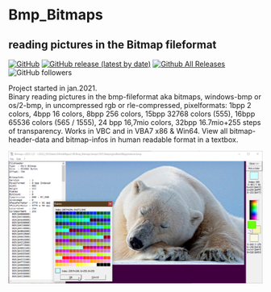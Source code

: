 # Bmp_Bitmaps
## reading pictures in the Bitmap fileformat

[![GitHub](https://img.shields.io/github/license/OlimilO1402/Bmp_Bitmaps?style=plastic)](https://github.com/OlimilO1402/Bmp_Bitmaps/blob/master/LICENSE) 
[![GitHub release (latest by date)](https://img.shields.io/github/v/release/OlimilO1402/Bmp_Bitmaps?style=plastic)](https://github.com/OlimilO1402/Bmp_Bitmaps/releases/latest)
[![Github All Releases](https://img.shields.io/github/downloads/OlimilO1402/Bmp_Bitmaps/total.svg)](https://github.com/OlimilO1402/Bmp_Bitmaps/releases/download/v2023.1.22/Bitmaps_v2023.1.22.zip)
![GitHub followers](https://img.shields.io/github/followers/OlimilO1402?style=social)

Project started in jan.2021.  
Binary reading pictures in the bmp-fileformat aka bitmaps, windows-bmp or os/2-bmp, in uncompressed rgb or rle-compressed,
pixelformats: 1bpp 2 colors, 4bpp 16 colors, 8bpp 256 colors, 15bpp 32768 colors (555), 16bpp 65536 colors (565 / 1555), 24 bpp 16,7mio colors, 32bpp 16.7mio+255 steps of transparency. Works in VBC and in VBA7 x86 & Win64.
View all bitmap-header-data and bitmap-infos in human readable format in a textbox.

![Bitmaps Image](Resources/Bitmaps.png "Bitmaps Image")
